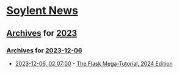 # [Soylent News](../../../README.md)

## [Archives](../../index.md) for [2023](../index.md)

### [Archives](../../index.md) for [2023-12-06](index.md)

* [2023-12-06, 02:07:00](https://soylentnews.org/article.pl?sid=23/12/04/0618248&from=rss) - [The Flask Mega-Tutorial, 2024 Edition](https://soylentnews.org/article.pl?sid=23/12/04/0618248&from=rss)
